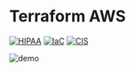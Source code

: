 # Terraform AWS

[![HIPAA](https://app.soluble.cloud/api/v1/public/badges/ce3a7064-e49b-49de-a5e2-bd85722d1e56.svg)](https://app.soluble.cloud/repos/details/github.com/if6was9/terraform-aws)  [![IaC](https://app.soluble.cloud/api/v1/public/badges/176f256b-0a05-4e84-b3af-0ad66df7e330.svg)](https://app.soluble.cloud/repos/details/github.com/if6was9/terraform-aws)  [![CIS](https://app.soluble.cloud/api/v1/public/badges/d66a41b7-2b07-4541-9572-1f814e1d03e6.svg)](https://app.soluble.cloud/repos/details/github.com/if6was9/terraform-aws)  

![demo](.images/sad-cloud.png)


